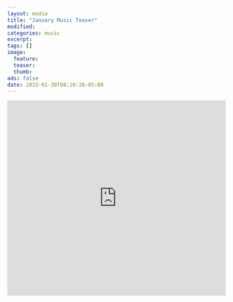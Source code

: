 ```yaml
---
layout: media
title: "January Music Teaser"
modified:
categories: music
excerpt:
tags: []
image:
  feature:
  teaser:
  thumb:
ads: false
date: 2015-01-30T08:10:28-05:00
---
```


<iframe width="100%" height="450" scrolling="no" frameborder="no" src="https://w.soundcloud.com/player/?url=https%3A//api.soundcloud.com/tracks/188728186&amp;auto_play=true&amp;hide_related=false&amp;show_comments=true&amp;show_user=true&amp;show_reposts=false&amp;visual=true"></iframe>
